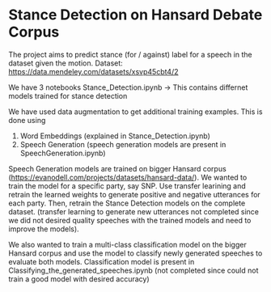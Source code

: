 # Stance Detection on Hansard Debate Corpus

The project aims to predict stance (for / against) label for a speech in the dataset given the motion.
Dataset: https://data.mendeley.com/datasets/xsvp45cbt4/2 

We have 3 notebooks
Stance_Detection.ipynb -> This contains differnet models trained for stance detection

We have used data augmentation to get additional training examples. This is done using
1. Word Embeddings (explained in Stance_Detection.ipynb)
2. Speech Generation (speech generation models are present in SpeechGeneration.ipynb)

Speech Generation models are trained on bigger Hansard corpus (https://evanodell.com/projects/datasets/hansard-data/). We wanted to train the model for a specific party, say SNP. Use transfer learining and retrain the learned weights to generate positive and negative utterances for each party. Then, retrain the Stance Detection models on the complete dataset. (transfer learning to generate new utterances not completed since we did not desired quality speeches with the trained models and need to improve the models).

We also wanted to train a multi-class classification model on the bigger Hansard corpus and use the model to classify newly generated speeches to evaluate both models. Classification model is present in Classifying_the_generated_speeches.ipynb (not completed since could not train a good model with desired accuracy)
